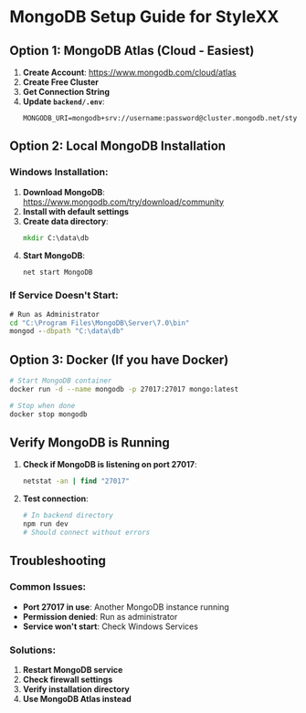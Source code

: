 # MongoDB Setup Guide for StyleXX

## Option 1: MongoDB Atlas (Cloud - Easiest)

1. **Create Account**: https://www.mongodb.com/cloud/atlas
2. **Create Free Cluster**
3. **Get Connection String**
4. **Update `backend/.env`**:
   ```env
   MONGODB_URI=mongodb+srv://username:password@cluster.mongodb.net/stylexx
   ```

## Option 2: Local MongoDB Installation

### Windows Installation:

1. **Download MongoDB**: https://www.mongodb.com/try/download/community
2. **Install with default settings**
3. **Create data directory**:
   ```cmd
   mkdir C:\data\db
   ```
4. **Start MongoDB**:
   ```cmd
   net start MongoDB
   ```

### If Service Doesn't Start:
```cmd
# Run as Administrator
cd "C:\Program Files\MongoDB\Server\7.0\bin"
mongod --dbpath "C:\data\db"
```

## Option 3: Docker (If you have Docker)

```bash
# Start MongoDB container
docker run -d --name mongodb -p 27017:27017 mongo:latest

# Stop when done
docker stop mongodb
```

## Verify MongoDB is Running

1. **Check if MongoDB is listening on port 27017**:
   ```cmd
   netstat -an | find "27017"
   ```

2. **Test connection**:
   ```bash
   # In backend directory
   npm run dev
   # Should connect without errors
   ```

## Troubleshooting

### Common Issues:
- **Port 27017 in use**: Another MongoDB instance running
- **Permission denied**: Run as administrator
- **Service won't start**: Check Windows Services

### Solutions:
1. **Restart MongoDB service**
2. **Check firewall settings**  
3. **Verify installation directory**
4. **Use MongoDB Atlas instead**
